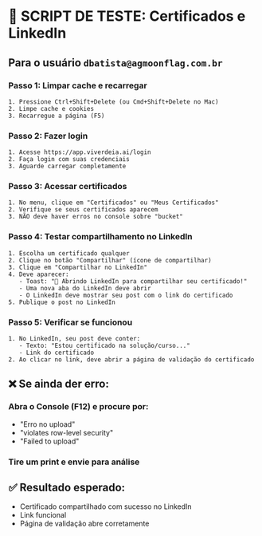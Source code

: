 # 🧪 SCRIPT DE TESTE: Certificados e LinkedIn

## Para o usuário `dbatista@agmoonflag.com.br`

### Passo 1: Limpar cache e recarregar
```
1. Pressione Ctrl+Shift+Delete (ou Cmd+Shift+Delete no Mac)
2. Limpe cache e cookies
3. Recarregue a página (F5)
```

### Passo 2: Fazer login
```
1. Acesse https://app.viverdeia.ai/login
2. Faça login com suas credenciais
3. Aguarde carregar completamente
```

### Passo 3: Acessar certificados
```
1. No menu, clique em "Certificados" ou "Meus Certificados"
2. Verifique se seus certificados aparecem
3. NÃO deve haver erros no console sobre "bucket"
```

### Passo 4: Testar compartilhamento no LinkedIn
```
1. Escolha um certificado qualquer
2. Clique no botão "Compartilhar" (ícone de compartilhar)
3. Clique em "Compartilhar no LinkedIn"
4. Deve aparecer:
   - Toast: "🚀 Abrindo LinkedIn para compartilhar seu certificado!"
   - Uma nova aba do LinkedIn deve abrir
   - O LinkedIn deve mostrar seu post com o link do certificado
5. Publique o post no LinkedIn
```

### Passo 5: Verificar se funcionou
```
1. No LinkedIn, seu post deve conter:
   - Texto: "Estou certificado na solução/curso..."
   - Link do certificado
2. Ao clicar no link, deve abrir a página de validação do certificado
```

## ❌ Se ainda der erro:

### Abra o Console (F12) e procure por:
- "Erro no upload"
- "violates row-level security"
- "Failed to upload"

### Tire um print e envie para análise

## ✅ Resultado esperado:
- Certificado compartilhado com sucesso no LinkedIn
- Link funcional
- Página de validação abre corretamente
